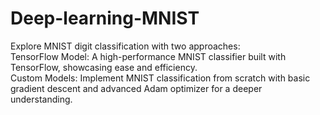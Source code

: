 # Deep-learning-MNIST
Explore MNIST digit classification with two approaches:  
TensorFlow Model: A high-performance MNIST classifier built with TensorFlow, showcasing ease and efficiency.  
Custom Models: Implement MNIST classification from scratch with basic gradient descent and advanced Adam optimizer for a deeper understanding.
